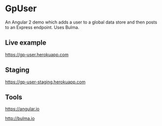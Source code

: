 # GpUser

An Angular 2 demo which adds a user to a global data store and then posts to an Express endpoint. Uses Bulma.

## Live example

https://gp-user.herokuapp.com

## Staging

https://gp-user-staging.herokuapp.com

## Tools

https://angular.io

http://bulma.io
